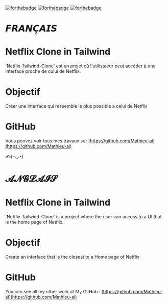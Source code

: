 [![forthebadge](https://forthebadge.com/images/badges/uses-html.svg)](https://forthebadge.com) [![forthebadge](https://forthebadge.com/images/badges/made-with-javascript.svg)](https://forthebadge.com)
[![forthebadge](https://forthebadge.com/images/badges/open-source.svg)](https://forthebadge.com)

# 𝙁𝙍𝘼𝙉𝘾̧𝘼𝙄𝙎

# Netflix Clone in Tailwind

'Netflix-Tailwind-Clone' est un projet où l'utilistaeur peut accéder à une interface proche de cului de Netflix.

# Objectif

Créer une interface qui ressemble le plus possible a celui de Netflix

# GitHub

Vous pouvez voir tous mes travaux sur [https://github.com/Mathieu-ai](https://github.com/Mathieu-ai)

✍(◔◡◔)

# 𝓐𝓝𝓖𝓛𝓐𝓘𝓢

# Netflix Clone in Tailwind

'Netflix-Tailwind-Clone' is a project where the user can access to a UI that is the home page of Netflix.

# Objectif

Create an interface that is the closest to a Home page of Netflix

# GitHub

You can see all my other work at My GitHub : [https://github.com/Mathieu-ai](https://github.com/Mathieu-ai)
